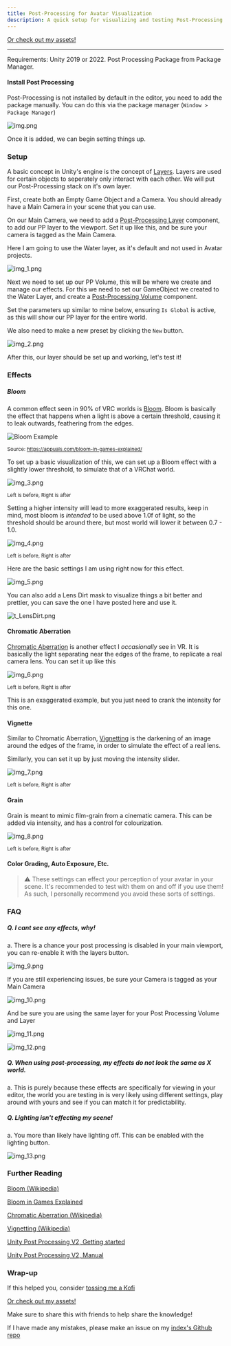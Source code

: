 ```yaml
---
title: Post-Processing for Avatar Visualization
description: A quick setup for visualizing and testing Post-Processing in Avatar Projects.
---
```

<script type='text/javascript' src='https://storage.ko-fi.com/cdn/widget/Widget_2.js'></script><script type='text/javascript'>kofiwidget2.init('Support Me on Ko-fi', '#272727', 'J3J0HS3SU');kofiwidget2.draw();</script> 

[Or check out my assets!](https://angelware.net/)

--- 

Requirements:
Unity 2019 or 2022.
Post Processing Package from Package Manager.

#### Install Post Processing
Post-Processing is not installed by default in the editor, you need to add the package manually. You can do this via the package manager (`Window > Package Manager`)

![img.png](../../../assets/guides/post-processing/img.png)

Once it is added, we can begin setting things up.

### Setup

A basic concept in Unity's engine is the concept of [Layers](https://docs.unity3d.com/Manual/Layers.html). Layers are used for certain objects to seperately only interact with each other. We will put our Post-Processing stack on it's own layer.

First, create both an Empty Game Object and a Camera. You should already have a Main Camera in your scene that you can use.

On our Main Camera, we need to add a [Post-Processing Layer](https://docs.unity3d.com/Packages/com.unity.postprocessing@3.3/manual/Quick-start.html#post-process-layer) component, to add our PP layer to the viewport. Set it up like this, and be sure your camera is tagged as the Main Camera. 

Here I am going to use the Water layer, as it's default and not used in Avatar projects.

![img_1.png](../../../assets/guides/post-processing/img_1.png)

Next we need to set up our PP Volume, this will be where we create and manage our effects. For this we need to set our GameObject we created to the Water Layer, and create a [Post-Processing Volume](https://docs.unity3d.com/Packages/com.unity.postprocessing@3.3/manual/Quick-start.html#post-process-volume) component.

Set the parameters up similar to mine below, ensuring `Is Global` is active, as this will show our PP layer for the entire world.

We also need to make a new preset by clicking the `New` button.

![img_2.png](../../../assets/guides/post-processing/img_2.png)

After this, our layer should be set up and working, let's test it!

### Effects

##### Bloom

A common effect seen in 90% of VRC worlds is [Bloom](https://en.wikipedia.org/wiki/Bloom_(shader_effect)). Bloom is basically the effect that happens when a light is above a certain threshold, causing it to leak outwards, feathering from the edges.

![](https://appuals.com/wp-content/uploads/2023/04/What-is-Bloom-in-games-1.png "Bloom Example")

<sub>Source: https://appuals.com/bloom-in-games-explained/</sub>

To set up a basic visualization of this, we can set up a Bloom effect with a slightly lower threshold, to simulate that of a VRChat world.

![img_3.png](../../../assets/guides/post-processing/img_3.png)

<sub>Left is before, Right is after</sub>

Setting a higher intensity will lead to more exaggerated results, keep in mind, most bloom is *intended* to be used above 1.0f of light, so the threshold should be around there, but most world will lower it between 0.7 - 1.0.

![img_4.png](../../../assets/guides/post-processing/img_4.png)

<sub>Left is before, Right is after</sub>

Here are the basic settings I am using right now for this effect.

![img_5.png](../../../assets/guides/post-processing/img_5.png)

You can also add a Lens Dirt mask to visualize things a bit better and prettier, you can save the one I have posted here and use it.

![t_LensDirt.png](../../../assets/guides/post-processing/t_LensDirt.png)

#### Chromatic Aberration

[Chromatic Aberration](https://en.wikipedia.org/wiki/Chromatic_aberration) is another effect I *occasionally* see in VR. It is basically the light separating near the edges of the frame, to replicate a real camera lens. You can set it up like this

![img_6.png](../../../assets/guides/post-processing/img_6.png)

<sub>Left is before, Right is after</sub>

This is an exaggerated example, but you just need to crank the intensity for this one.

#### Vignette

Similar to Chromatic Aberration, [Vignetting](https://en.wikipedia.org/wiki/Vignetting) is the darkening of an image around the edges of the frame, in order to simulate the effect of a real lens.

Similarly, you can set it up by just moving the intensity slider.

![img_7.png](../../../assets/guides/post-processing/img_7.png)

<sub>Left is before, Right is after</sub>

#### Grain

Grain is meant to mimic film-grain from a cinematic camera. This can be added via intensity, and has a control for colourization.

![img_8.png](../../../assets/guides/post-processing/img_8.png)

<sub>Left is before, Right is after</sub>

#### Color Grading, Auto Exposure, Etc.

> ⚠️ These settings can effect your perception of your avatar in your scene. It's recommended to test with them on and off if you use them! As such, I personally recommend you avoid these sorts of settings.

### FAQ

##### Q. I cant see any effects, why!

a. There is a chance your post processing is disabled in your main viewport, you can re-enable it with the layers button.

![img_9.png](../../../assets/guides/post-processing/img_9.png)

If you are still experiencing issues, be sure your Camera is tagged as your Main Camera

![img_10.png](../../../assets/guides/post-processing/img_10.png)

And be sure you are using the same layer for your Post Processing Volume and Layer

![img_11.png](../../../assets/guides/post-processing/img_11.png)

![img_12.png](../../../assets/guides/post-processing/img_12.png)

##### Q. When using post-processing, my effects do not look the same as X world.
a. This is purely because these effects are specifically for viewing in your editor, the world you are testing in is very likely using different settings, play around with yours and see if you can match it for predictability.

##### Q. Lighting isn't effecting my scene!
a. You more than likely have lighting off. This can be enabled with the lighting button.

![img_13.png](../../../assets/guides/post-processing/img_13.png)

### Further Reading

[Bloom (Wikipedia)](https://en.wikipedia.org/wiki/Bloom_(shader_effect))

[Bloom in Games Explained](https://appuals.com/bloom-in-games-explained/)

[Chromatic Aberration (Wikipedia)](https://en.wikipedia.org/wiki/Chromatic_aberration)

[Vignetting (Wikipedia)](https://en.wikipedia.org/wiki/Vignetting)

[Unity Post Processing V2, Getting started](https://docs.unity3d.com/Packages/com.unity.postprocessing@3.3/manual/Quick-start.html)

[Unity Post Processing V2, Manual](https://docs.unity3d.com/Packages/com.unity.postprocessing@3.3/manual/index.html)

### Wrap-up

If this helped you, consider [tossing me a Kofi](https://ko-fi.com/angelware)

<script type='text/javascript' src='https://storage.ko-fi.com/cdn/widget/Widget_2.js'></script><script type='text/javascript'>kofiwidget2.init('Support Me on Ko-fi', '#272727', 'J3J0HS3SU');kofiwidget2.draw();</script> 

[Or check out my assets!](https://angelware.net/)

Make sure to share this with friends to help share the knowledge!

If I have made any mistakes, please make an issue on my [index's Github repo](https://github.com/kay-xr/AW_Index)

